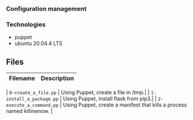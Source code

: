 ### Configuration management


### Technologies
* puppet
* ubuntu 20.04.4 LTS

## Files
| Filename | Description |
| -------- | ----------- |

| `0-create_a_file.pp` | Using Puppet, create a file in /tmp.|
| `1-install_a_package.pp` | Using Puppet, install flask from pip3.|
| `2-execute_a_command.pp` | Using Puppet, create a manifest that kills a process named killmenow.
|
